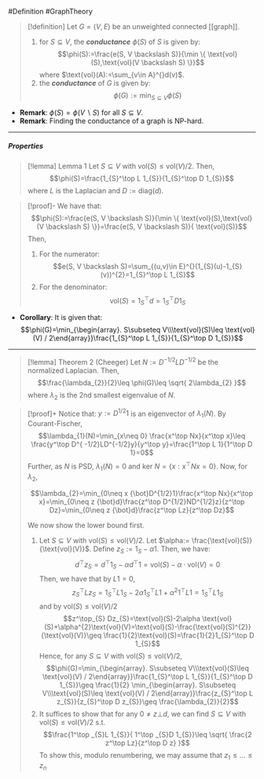 #Definition #GraphTheory 

> [!definition]
> Let $G=(V,E)$ be an unweighted connected [[graph]]. 
> 1. for $S\subseteq V$, the ***conductance*** $\phi(S)$ of $S$ is given by: $$\phi(S):=\frac{e(S, V \backslash S)}{\min \{ \text{vol}(S),\text{vol}(V \backslash S) \}}$$where $\text{vol}(A):=\sum_{v\in A}^{}d(v)$. 
> 2. the ***conductance*** of $G$ is given by: $$\phi(G):=\min _{S\subseteq V}\phi(S)$$

- **Remark**: $\phi(S)=\phi(V \backslash S)$ for all $S\subseteq V$. 
- **Remark**: Finding the conductance of a graph is NP-hard.
---
##### Properties
> [!lemma] Lemma 1
> Let $S\subseteq V$ with $\text{vol}(S)\leq \text{vol}(V) / 2$. Then, $$\phi(S)=\frac{1_{S}^\top L 1_{S}}{1_{S}^\top D 1_{S}}$$ where $L$ is the Laplacian and $D:=\text{diag}(d)$. 

> [!proof]-
> We have that: $$\phi(S):=\frac{e(S, V \backslash S)}{\min \{ \text{vol}(S),\text{vol}(V \backslash S) \}}=\frac{e(S, V \backslash S)}{ \text{vol}(S)}$$Then,
> 1. For the numerator: $$e(S, V \backslash S)=\sum_{(u,v)\in E}^{}(1_{S}(u)-1_{S}(v))^{2}=1_{S}^\top L 1_{S}$$
> 2. For the denominator: $$\text{vol}(S)=1^\top_{S}d=1_{S}^\top D 1_{S}$$
- **Corollary**: It is given that:$$\phi(G)=\min_{\begin{array}. S\subseteq V\\\text{vol}(S)\leq \text{vol}(V) / 2\end{array}}\frac{1_{S}^\top L 1_{S}}{1_{S}^\top D 1_{S}}$$
---
> [!lemma] Theorem 2 (Cheeger)
>  Let $N:=D^{-1/2}LD^{-1/2}$ be the normalized Laplacian. Then, 
>  $$\frac{\lambda_{2}}{2}\leq \phi(G)\leq \sqrt{ 2\lambda_{2} }$$where $\lambda_{2}$ is the 2nd smallest eigenvalue of $N$. 

> [!proof]+
> Notice that: $y:=D^{1/2}1$ is an eigenvector of $\lambda_{1}(N)$. By Courant-Fischer, $$\lambda_{1}(N)=\min_{x\neq 0} \frac{x^\top Nx}{x^\top x}\leq \frac{y^\top D^{ -1/2}LD^{-1/2}y}{y^\top y}=\frac{1^\top L 1}{1^\top D 1}=0$$Further, as $N$ is PSD, $\lambda_{1}(N)=0$ and $\text{ker } N=\{ x: x^\top Nx = 0 \}$. Now, for $\lambda_{2}$, 
> 
> $$\lambda_{2}=\min_{0\neq x {\bot}D^{1/2}1}\frac{x^\top Nx}{x^\top x}=\min_{0\neq z {\bot}d}\frac{z^\top D^{1/2}ND^{1/2}z}{z^\top Dz}=\min_{0\neq z {\bot}d}\frac{z^\top Lz}{z^\top Dz}$$
> 
> We now show the lower bound first.
> 1. Let $S\subseteq V$ with $\text{vol}(S) \leq \text{vol}(V) / 2$. Let $\alpha:= \frac{\text{vol}(S)}{\text{vol}(V)}$. Define $z_{S}:=1_{S}-\alpha 1$. Then, we have: $$d^\top z_{S}=d^\top 1_{S}-\alpha d^\top 1=\text{vol}(S)-\alpha \cdot  \text{vol}(V)=0$$Then, we have that by $L 1 = 0$,  $$z_{S}^\top L z_{S}=1_{S}^\top L 1_{S}- 2\alpha 1_{S}^\top L 1+\alpha^{2} 1^\top L 1=1_{S}^\top L 1_{S}$$and by $\text{vol}(S)\leq \text{vol}(V) / 2$$$z^\top_{S} Dz_{S}=\text{vol}(S)-2\alpha \text{vol}(S)+\alpha^{2}\text{vol}(V)=\text{vol}(S)-\frac{\text{vol}(S)^{2}}{\text{vol}(V)}\geq \frac{1}{2}\text{vol}(S)=\frac{1}{2}1_{S}^\top D 1_{S}$$Hence, for any $S\subseteq V$ with $\text{vol}(S)\leq \text{vol}(V) / 2$, $$\phi(G)=\min_{\begin{array}. S\subseteq V\\\text{vol}(S)\leq \text{vol}(V) / 2\end{array}}\frac{1_{S}^\top L 1_{S}}{1_{S}^\top D 1_{S}}\geq \frac{1}{2} \min_{\begin{array}. S\subseteq V\\\text{vol}(S)\leq \text{vol}(V) / 2\end{array}}\frac{z_{S}^\top L z_{S}}{z_{S}^\top D z_{S}}\geq \frac{\lambda_{2}}{2}$$
> 2. It suffices to show that for any $0\neq z {\bot} d$, we can find $S\subseteq V$ with $\text{vol}(S)\leq \text{vol}(V) / 2$ s.t. $$\frac{1^\top _{S}L 1_{S}}{ 1^\top _{S}D 1_{S}}\leq \sqrt{ \frac{2 z^\top Lz}{z^\top D z} }$$To show this, modulo renumbering, we may assume that $z_{1}\leq\dots\leq z_{n}$
